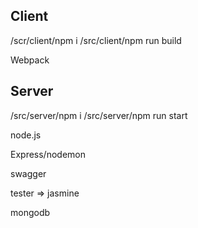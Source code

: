
## Client

/scr/client/npm i
/src/client/npm run build

Webpack


## Server

/src/server/npm i
/src/server/npm run start

node.js

Express/nodemon

swagger

tester => jasmine

mongodb
